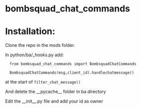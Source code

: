 # bombsquad_chat_commands
# Installation:
Clone the repo in the mods folder.

In python/ba/_hooks.py 
  add:
  
      from bombsquad_chat_commands import BombsquadChatCommands
  
      BombsquadChatCommands(msg,client_id).handlechatmessage()
   
  at the start of `filter_chat_message()`

And delete the \_\_pycache__ folder in ba directory

Edit the \_\_init__.py file and add your id as owner
